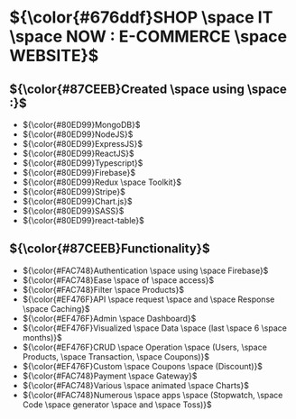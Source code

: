# ${\color{#676ddf}SHOP \space IT \space NOW : E-COMMERCE \space WEBSITE}$


## ${\color{#87CEEB}Created \space using \space :}$
- ${\color{#80ED99}MongoDB}$
- ${\color{#80ED99}NodeJS}$
- ${\color{#80ED99}ExpressJS}$
- ${\color{#80ED99}ReactJS}$
- ${\color{#80ED99}Typescript}$
- ${\color{#80ED99}Firebase}$
- ${\color{#80ED99}Redux \space Toolkit}$
- ${\color{#80ED99}Stripe}$
- ${\color{#80ED99}Chart.js}$
- ${\color{#80ED99}SASS}$
- ${\color{#80ED99}react-table}$

## ${\color{#87CEEB}Functionality}$
- ${\color{#FAC748}Authentication \space using \space Firebase}$
- ${\color{#FAC748}Ease \space of \space access}$
- ${\color{#FAC748}Filter \space Products}$
- ${\color{#EF476F}API \space request \space and \space Response \space Caching}$
- ${\color{#EF476F}Admin \space Dashboard}$
- ${\color{#EF476F}Visualized \space Data \space (last \space 6 \space months)}$
- ${\color{#EF476F}CRUD \space Operation \space (Users, \space Products, \space Transaction, \space Coupons)}$
- ${\color{#EF476F}Custom \space Coupons \space (Discount)}$
- ${\color{#FAC748}Payment \space Gateway}$
- ${\color{#FAC748}Various \space animated \space Charts}$
- ${\color{#FAC748}Numerous \space apps \space (Stopwatch, \space Code \space generator \space and \space Toss)}$